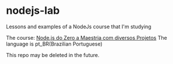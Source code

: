 # nodejs-lab

Lessons and examples of a NodeJs course that I'm studying

The course:
[Node.js do Zero a Maestria com diversos Projetos](https://www.udemy.com/course/nodejs-do-zero-a-maestria-com-diversos-projetos/)
The language is pt_BR(Brazilian Portuguese)

This repo may be deleted in the future.
